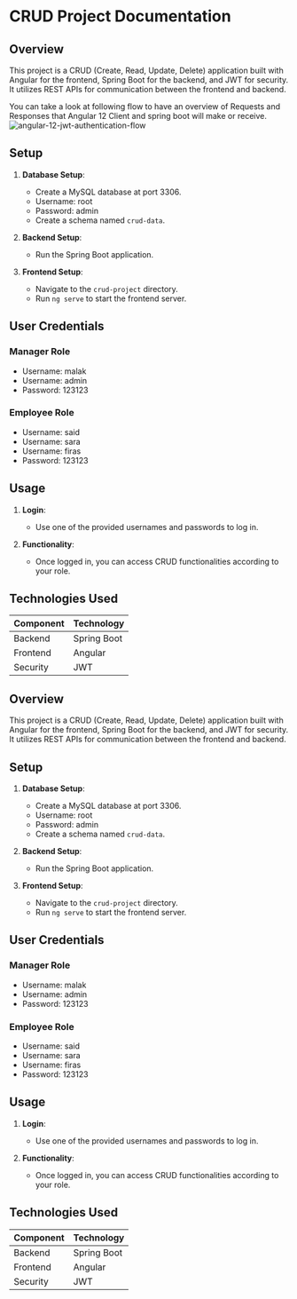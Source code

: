 # CRUD Project Documentation

## Overview

This project is a CRUD (Create, Read, Update, Delete) application built with Angular for the frontend, Spring Boot for the backend, and JWT for security. It utilizes REST APIs for communication between the frontend and backend.

You can take a look at following flow to have an overview of Requests and Responses that Angular 12 Client and spring boot will make or receive.
![angular-12-jwt-authentication-flow](https://github.com/Malak-Jazzazi/crud-project-frontend/assets/100603606/29320b26-7d72-4eb7-8e32-42caf804fe22)

## Setup

1. **Database Setup**:
    - Create a MySQL database at port 3306.
    - Username: root
    - Password: admin
    - Create a schema named `crud-data`.

2. **Backend Setup**:
    - Run the Spring Boot application.

3. **Frontend Setup**:
    - Navigate to the `crud-project` directory.
    - Run `ng serve` to start the frontend server.

## User Credentials

### Manager Role
- Username: malak
- Username: admin
- Password: 123123

### Employee Role
- Username: said
- Username: sara
- Username: firas
- Password: 123123

## Usage

1. **Login**:
    - Use one of the provided usernames and passwords to log in.

2. **Functionality**:
    - Once logged in, you can access CRUD functionalities according to your role.

## Technologies Used

| Component | Technology   |
|-----------|--------------|
| Backend   | Spring Boot  |
| Frontend  | Angular      |
| Security  | JWT          |# CRUD Project Documentation

## Overview

This project is a CRUD (Create, Read, Update, Delete) application built with Angular for the frontend, Spring Boot for the backend, and JWT for security. It utilizes REST APIs for communication between the frontend and backend.

## Setup

1. **Database Setup**:
    - Create a MySQL database at port 3306.
    - Username: root
    - Password: admin
    - Create a schema named `crud-data`.

2. **Backend Setup**:
    - Run the Spring Boot application.

3. **Frontend Setup**:
    - Navigate to the `crud-project` directory.
    - Run `ng serve` to start the frontend server.

## User Credentials

### Manager Role
- Username: malak
- Username: admin
- Password: 123123

### Employee Role
- Username: said
- Username: sara
- Username: firas
- Password: 123123

## Usage

1. **Login**:
    - Use one of the provided usernames and passwords to log in.

2. **Functionality**:
    - Once logged in, you can access CRUD functionalities according to your role.

## Technologies Used

| Component | Technology   |
|-----------|--------------|
| Backend   | Spring Boot  |
| Frontend  | Angular      |
| Security  | JWT          |
